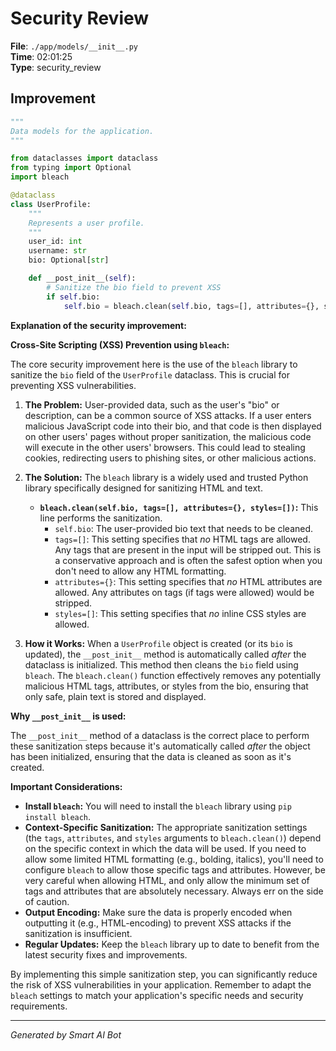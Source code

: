# Security Review

**File**: `./app/models/__init__.py`  
**Time**: 02:01:25  
**Type**: security_review

## Improvement

```python
"""
Data models for the application.
"""

from dataclasses import dataclass
from typing import Optional
import bleach

@dataclass
class UserProfile:
    """
    Represents a user profile.
    """
    user_id: int
    username: str
    bio: Optional[str]

    def __post_init__(self):
        # Sanitize the bio field to prevent XSS
        if self.bio:
            self.bio = bleach.clean(self.bio, tags=[], attributes={}, styles=[])
```

**Explanation of the security improvement:**

**Cross-Site Scripting (XSS) Prevention using `bleach`:**

The core security improvement here is the use of the `bleach` library to sanitize the `bio` field of the `UserProfile` dataclass.  This is crucial for preventing XSS vulnerabilities.

1. **The Problem:**  User-provided data, such as the user's "bio" or description, can be a common source of XSS attacks.  If a user enters malicious JavaScript code into their bio, and that code is then displayed on other users' pages without proper sanitization, the malicious code will execute in the other users' browsers.  This could lead to stealing cookies, redirecting users to phishing sites, or other malicious actions.

2. **The Solution:** The `bleach` library is a widely used and trusted Python library specifically designed for sanitizing HTML and text.

   - **`bleach.clean(self.bio, tags=[], attributes={}, styles=[])`:** This line performs the sanitization.
     - `self.bio`:  The user-provided bio text that needs to be cleaned.
     - `tags=[]`:  This setting specifies that *no* HTML tags are allowed.  Any tags that are present in the input will be stripped out.  This is a conservative approach and is often the safest option when you don't need to allow any HTML formatting.
     - `attributes={}`:  This setting specifies that *no* HTML attributes are allowed.  Any attributes on tags (if tags were allowed) would be stripped.
     - `styles=[]`: This setting specifies that *no* inline CSS styles are allowed.

3. **How it Works:**  When a `UserProfile` object is created (or its `bio` is updated), the `__post_init__` method is automatically called *after* the dataclass is initialized.  This method then cleans the `bio` field using `bleach`.  The `bleach.clean()` function effectively removes any potentially malicious HTML tags, attributes, or styles from the bio, ensuring that only safe, plain text is stored and displayed.

**Why `__post_init__` is used:**

The `__post_init__` method of a dataclass is the correct place to perform these sanitization steps because it's automatically called *after* the object has been initialized, ensuring that the data is cleaned as soon as it's created.

**Important Considerations:**

* **Install `bleach`:**  You will need to install the `bleach` library using `pip install bleach`.
* **Context-Specific Sanitization:**  The appropriate sanitization settings (the `tags`, `attributes`, and `styles` arguments to `bleach.clean()`) depend on the specific context in which the data will be used.  If you need to allow some limited HTML formatting (e.g., bolding, italics), you'll need to configure `bleach` to allow those specific tags and attributes.  However, be very careful when allowing HTML, and only allow the minimum set of tags and attributes that are absolutely necessary.  Always err on the side of caution.
* **Output Encoding:** Make sure the data is properly encoded when outputting it (e.g., HTML-encoding) to prevent XSS attacks if the sanitization is insufficient.
* **Regular Updates:** Keep the `bleach` library up to date to benefit from the latest security fixes and improvements.

By implementing this simple sanitization step, you can significantly reduce the risk of XSS vulnerabilities in your application. Remember to adapt the `bleach` settings to match your application's specific needs and security requirements.

---
*Generated by Smart AI Bot*
